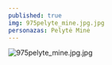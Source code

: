 ```yaml
---
published: true
img: 975pelyte_mine.jpg.jpg
personazas: Pelytė Minė
---
```

![975pelyte_mine.jpg.jpg]({{site.baseurl}}/img/personazai/975pelyte_mine.jpg.jpg)
